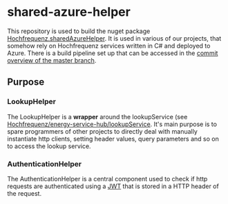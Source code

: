 # shared-azure-helper

This repository is used to build the nuget package [Hochfrequenz.sharedAzureHelper](https://www.nuget.org/packages/Hochfrequenz.sharedAzureHelper/0.0.11). It is used in various of our projects, that somehow rely on Hochfrequenz services written in C# and deployed to Azure. There is a build pipeline set up that can be accessed in the [commit overview of the master branch](https://github.com/Hochfrequenz/shared-azure-helper/commits/master).

## Purpose
### LookupHelper 
The LookupHelper is a **wrapper** around the lookupService (see [Hochfrequenz/energy-service-hub/lookupService](https://github.com/Hochfrequenz/energy-service-hub/tree/master/lookupService). It's main purpose is to spare programmers of other projects to directly deal with manually instantiate http clients, setting header values, query parameters and so on to access the lookup service.

### AuthenticationHelper
The AuthenticationHelper is a central component used to check if http requests are authenticated using a [JWT](https://en.wikipedia.org/wiki/JSON_Web_Token) that is stored in a HTTP header of the request.
